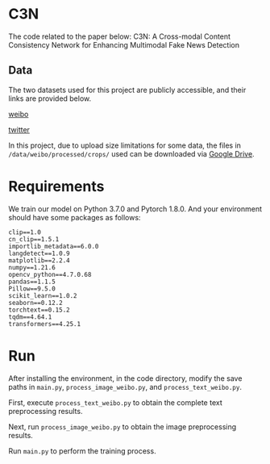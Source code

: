 # **C3N**

The code related to the paper below: C3N: A Cross-modal Content Consistency Network for Enhancing Multimodal Fake News Detection

## **Data**

The two datasets used for this project are publicly accessible, and their links are provided below.

[weibo](https://github.com/yaqingwang/EANN-KDD18)

[twitter](http://www.multimediaeval.org/mediaeval2016/verifyingmultimediause/index.html)

In this project, due to upload size limitations for some data, the files in `/data/weibo/processed/crops/` used can be downloaded via [Google Drive](https://drive.google.com/file/d/1Yv_y-Q7uvu7VZwcAggua8xE8kdXubLpm/view?usp=sharing).

# Requirements

We train our model on Python 3.7.0 and Pytorch 1.8.0. And your environment should have some packages as follows:

```
clip==1.0
cn_clip==1.5.1
importlib_metadata==6.0.0
langdetect==1.0.9
matplotlib==2.2.4
numpy==1.21.6
opencv_python==4.7.0.68
pandas==1.1.5
Pillow==9.5.0
scikit_learn==1.0.2
seaborn==0.12.2
torchtext==0.15.2
tqdm==4.64.1
transformers==4.25.1
```

# Run

After installing the environment, in the code directory, modify the save paths in `main.py`, `process_image_weibo.py`, and `process_text_weibo.py`. 

First, execute `process_text_weibo.py` to obtain the complete text preprocessing results. 

Next, run `process_image_weibo.py` to obtain the image preprocessing results.

Run `main.py` to perform the training process.
